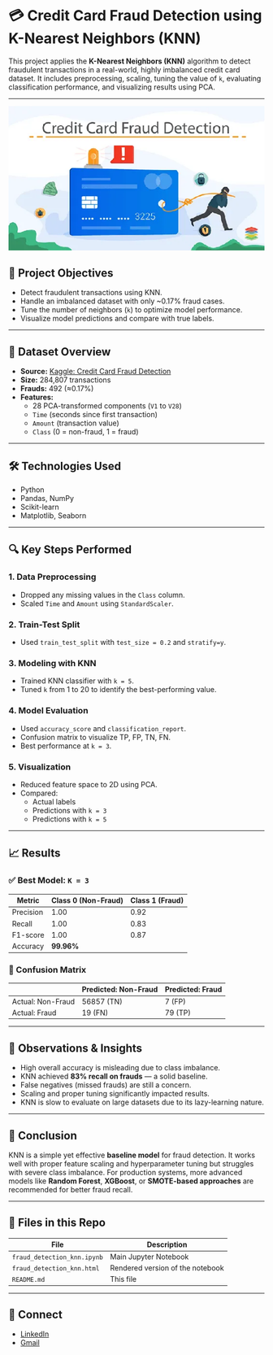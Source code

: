 # 💳 Credit Card Fraud Detection using K-Nearest Neighbors (KNN)

This project applies the **K-Nearest Neighbors (KNN)** algorithm to detect fraudulent transactions in a real-world, highly imbalanced credit card dataset. It includes preprocessing, scaling, tuning the value of `k`, evaluating classification performance, and visualizing results using PCA.

---
![Project Thumbnail](credit_card_fraud-thumbnail.png)

## 📌 Project Objectives

- Detect fraudulent transactions using KNN.
- Handle an imbalanced dataset with only ~0.17% fraud cases.
- Tune the number of neighbors (`k`) to optimize model performance.
- Visualize model predictions and compare with true labels.

---

## 📂 Dataset Overview

- **Source:** [Kaggle: Credit Card Fraud Detection](https://www.kaggle.com/mlg-ulb/creditcardfraud)
- **Size:** 284,807 transactions
- **Frauds:** 492 (≈0.17%)
- **Features:**  
  - 28 PCA-transformed components (`V1` to `V28`)
  - `Time` (seconds since first transaction)
  - `Amount` (transaction value)
  - `Class` (0 = non-fraud, 1 = fraud)

---

## 🛠️ Technologies Used

- Python
- Pandas, NumPy
- Scikit-learn
- Matplotlib, Seaborn

---

## 🔍 Key Steps Performed

### 1. **Data Preprocessing**
- Dropped any missing values in the `Class` column.
- Scaled `Time` and `Amount` using `StandardScaler`.

### 2. **Train-Test Split**
- Used `train_test_split` with `test_size = 0.2` and `stratify=y`.

### 3. **Modeling with KNN**
- Trained KNN classifier with `k = 5`.
- Tuned `k` from 1 to 20 to identify the best-performing value.

### 4. **Model Evaluation**
- Used `accuracy_score` and `classification_report`.
- Confusion matrix to visualize TP, FP, TN, FN.
- Best performance at `k = 3`.

### 5. **Visualization**
- Reduced feature space to 2D using PCA.
- Compared:
  - Actual labels
  - Predictions with `k = 3`
  - Predictions with `k = 5`

---

## 📈 Results

### ✅ Best Model: `K = 3`

| Metric          | Class 0 (Non-Fraud) | Class 1 (Fraud) |
|-----------------|---------------------|------------------|
| Precision       | 1.00                | 0.92             |
| Recall          | 1.00                | 0.83             |
| F1-score        | 1.00                | 0.87             |
| Accuracy        | **99.96%**          |                  |

### 🧾 Confusion Matrix

|                  | Predicted: Non-Fraud | Predicted: Fraud |
|------------------|----------------------|------------------|
| Actual: Non-Fraud| 56857 (TN)           | 7 (FP)           |
| Actual: Fraud    | 19 (FN)              | 79 (TP)          |

---

## 🔬 Observations & Insights

- High overall accuracy is misleading due to class imbalance.
- KNN achieved **83% recall on frauds** — a solid baseline.
- False negatives (missed frauds) are still a concern.
- Scaling and proper tuning significantly impacted results.
- KNN is slow to evaluate on large datasets due to its lazy-learning nature.

---

## 📌 Conclusion

KNN is a simple yet effective **baseline model** for fraud detection. It works well with proper feature scaling and hyperparameter tuning but struggles with severe class imbalance. For production systems, more advanced models like **Random Forest**, **XGBoost**, or **SMOTE-based approaches** are recommended for better fraud recall.

---

## 📁 Files in this Repo

| File                      | Description                            |
|---------------------------|----------------------------------------|
| `fraud_detection_knn.ipynb` | Main Jupyter Notebook                  |
| `fraud_detection_knn.html` | Rendered version of the notebook       |
| `README.md`               | This file                              |

---

## 🤝 Connect

- [LinkedIn](https://www.linkedin.com/in/varsha-shekhar)
- [Gmail](varshaiyer96@gmail.com)
